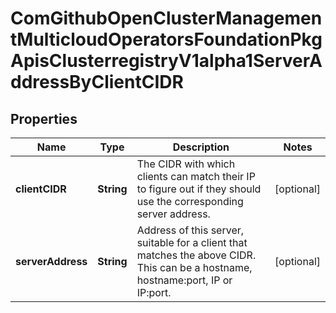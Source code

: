 
# ComGithubOpenClusterManagementMulticloudOperatorsFoundationPkgApisClusterregistryV1alpha1ServerAddressByClientCIDR

## Properties
Name | Type | Description | Notes
------------ | ------------- | ------------- | -------------
**clientCIDR** | **String** | The CIDR with which clients can match their IP to figure out if they should use the corresponding server address. |  [optional]
**serverAddress** | **String** | Address of this server, suitable for a client that matches the above CIDR. This can be a hostname, hostname:port, IP or IP:port. |  [optional]



